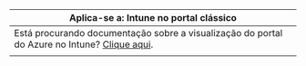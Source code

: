 |Aplica-se a: Intune no portal clássico |
|--|
|Está procurando documentação sobre a visualização do portal do Azure no Intune? [Clique aqui](https://docs.microsoft.com/intune-azure/introduction/what-is-microsoft-intune).|
| |
